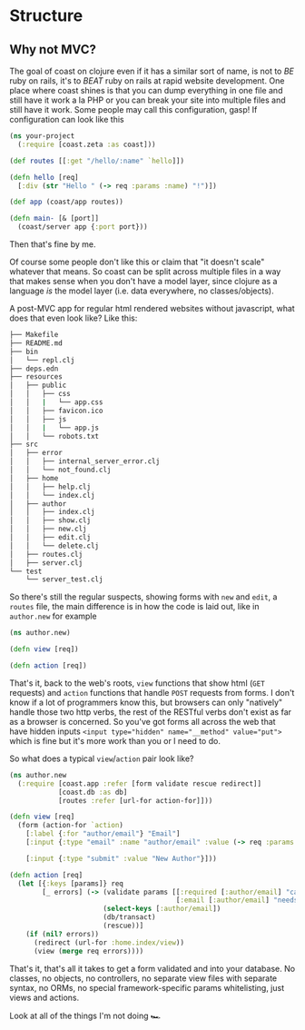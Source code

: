 # Structure

## Why not MVC?

The goal of coast on clojure even if it has a similar sort of name, is not to *BE* ruby on rails, it's to *BEAT* ruby on rails at rapid website development. One place where coast shines is that you can dump everything in one file and still have it work a la PHP or you can break your site into multiple files and still have it work. Some people may call this configuration, gasp! If configuration can look like this

```clojure
(ns your-project
  (:require [coast.zeta :as coast]))

(def routes [[:get "/hello/:name" `hello]])

(defn hello [req]
  [:div (str "Hello " (-> req :params :name) "!")])

(def app (coast/app routes))

(defn main- [& [port]]
  (coast/server app {:port port}))
```

Then that's fine by me.

Of course some people don't like this or claim that "it doesn't scale" whatever that means. So coast can be split across multiple files in a way that makes sense when you don't have a model layer, since clojure as a language *is* the model layer (i.e. data everywhere, no classes/objects).

A post-MVC app for regular html rendered websites without javascript, what does that even look like? Like this:

```bash
├── Makefile
├── README.md
├── bin
│   └── repl.clj
├── deps.edn
├── resources
│   ├── public
│   │   ├── css
│   │   |   └── app.css
│   │   ├── favicon.ico
│   │   ├── js
│   │   |   └── app.js
│   │   └── robots.txt
├── src
│   ├── error
│   │   ├── internal_server_error.clj
│   │   └── not_found.clj
│   ├── home
│   │   ├── help.clj
│   │   └── index.clj
│   ├── author
│   │   ├── index.clj
│   │   ├── show.clj
│   │   ├── new.clj
│   │   ├── edit.clj
│   │   └── delete.clj
│   ├── routes.clj
│   ├── server.clj
└── test
    └── server_test.clj
```

So there's still the regular suspects, showing forms with `new` and `edit`, a `routes` file, the main difference is in how the code is laid out, like in `author.new` for example

```clojure
(ns author.new)

(defn view [req])

(defn action [req])
```

That's it, back to the web's roots, `view` functions that show html (`GET` requests) and `action` functions that handle `POST` requests from forms. I don't know if a lot of programmers know this, but browsers can only "natively" handle those two http verbs, the rest of the RESTful verbs don't exist as far as a browser is concerned. So you've got forms all across the web that have hidden inputs `<input type="hidden" name="__method" value="put">` which is fine but it's more work than you or I need to do.

So what does a typical `view`/`action` pair look like?

```clojure
(ns author.new
  (:require [coast.app :refer [form validate rescue redirect]]
            [coast.db :as db]
            [routes :refer [url-for action-for]]))

(defn view [req]
  (form (action-for `action)
    [:label {:for "author/email"} "Email"]
    [:input {:type "email" :name "author/email" :value (-> req :params :author/email)}]

    [:input {:type "submit" :value "New Author"}]))

(defn action [req]
  (let [{:keys [params]} req
        [_ errors] (-> (validate params [[:required [:author/email] "can't be blank"
                                         [:email [:author/email] "needs to be an email"]]])
                       (select-keys [:author/email])
                       (db/transact)
                       (rescue))]
    (if (nil? errors))
      (redirect (url-for :home.index/view))
      (view (merge req errors))))
```

That's it, that's all it takes to get a form validated and into your database. No classes, no objects, no controllers, no separate view files with separate syntax, no ORMs, no special framework-specific params whitelisting, just views and actions.

Look at all of the things I'm not doing 🏎
